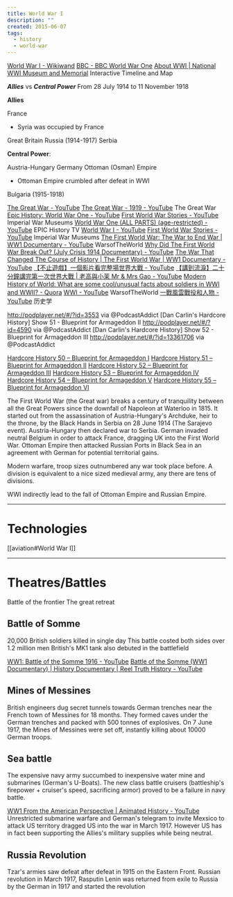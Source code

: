 ```yaml
---
title: World War I
description: ""
created: 2015-06-07
tags:
  - history
  - world-war
---
```


[World War I - Wikiwand](http://www.wikiwand.com/en/World_War_I)
[BBC - BBC World War One](https://www.bbc.co.uk/programmes/p01nb93y)
[About WWI | National WWI Museum and Memorial](https://www.theworldwar.org/about-wwi) Interactive Timeline and Map

**_Allies_** vs **_Central Power_**
From 28 July 1914 to 11 November 1918

**Allies**

France

- Syria was occupied by France

Great Britain
Russia (1914-1917)
Serbia

**Central Power**:

Austria-Hungary
Germany
Ottoman (Osman) Empire

- Ottoman Empire crumbled after defeat in WWI

Bulgaria (1915-1918)

[The Great War - YouTube](https://www.youtube.com/c/TheGreatWarSeries)
[The Great War - 1919 - YouTube](https://www.youtube.com/playlist?list=PLB2vhKMBjSxP6Q3Y_dwL_2az12RZQR8PB) The Great War
[Epic History: World War One - YouTube](https://www.youtube.com/playlist?list=PLUOc2qodFHp-3iOGL5MHjWLfTvIM4iNdZ)
[First World War Stories - YouTube](https://www.youtube.com/playlist?list=PLolzHiCNNbO98fnufk1ohzLRUOcRQ0Gtg) Imperial War Museums
[World War One (ALL PARTS) (age-restricted) - YouTube](https://www.youtube.com/watch?v=GG0LY8OLBG8) EPIC History TV
[World War I - YouTube](https://www.youtube.com/playlist?list=PLQv7ILzUxt5YvKQdIqUA_IrPedvmrajWL)
[First World War Stories - YouTube](https://www.youtube.com/playlist?list=PLolzHiCNNbO98fnufk1ohzLRUOcRQ0Gtg) Imperial War Museums
[The First World War: The War to End War | WW1 Documentary - YouTube](https://www.youtube.com/watch?v=3ypFeoDIsns) WarsofTheWorld
[Why Did The First World War Break Out? (July Crisis 1914 Documentary) - YouTube](https://www.youtube.com/watch?v=9KESpCFmYMk)
[The War That Changed The Course of History | The First World War | WW1 Documentary - YouTube](https://www.youtube.com/watch?v=QJfTfyt3Cfk)
[【不止遊戲】一個影片看完整場世界大戰 - YouTube](https://www.youtube.com/watch?v=UKJqsIu_5QE)
[【講到流淚】二十分鐘講完第一次世界大戰 | 老高與小茉 Mr & Mrs Gao - YouTube](https://www.youtube.com/watch?v=G5y85I52HRg)
[Modern History of World: What are some cool/unusual facts about soldiers in WWI and WWII? - Quora](https://www.quora.com/Modern-History-of-World-What-are-some-cool-unusual-facts-about-soldiers-in-WWI-and-WWII)
[WWI - YouTube](https://www.youtube.com/playlist?list=PLpFIBvOQ0N1W69mVDZ5xkcyR6G7-ywSwP) WarsofTheWorld
[一戰風雲戰役和人物 - YouTube](https://www.youtube.com/playlist?list=PLB1UN3q8P5XfkSGGqmHtncy1neAEUUohf) 历史学

<http://podplayer.net/#/?id=3553> via @PodcastAddict
[Dan Carlin's Hardcore History] Show 51 - Blueprint for Armageddon II
<http://podplayer.net/#/?id=4590> via @PodcastAddict
[Dan Carlin's Hardcore History] Show 52 - Blueprint for Armageddon III
<http://podplayer.net/#/?id=13361706> via @PodcastAddict

[Hardcore History 50 – Blueprint for Armageddon I](http://www.dancarlin.com/product/hardcore-history-50-blueprint-for-armageddon-i/)
[Hardcore History 51 – Blueprint for Armageddon II](http://www.dancarlin.com/product/hardcore-history-51-blueprint-for-armageddon-ii/)
[Hardcore History 52 – Blueprint for Armageddon III](http://www.dancarlin.com/product/hardcore-history-52-blueprint-for-armageddon-iii/)
[Hardcore History 53 – Blueprint for Armageddon IV](http://www.dancarlin.com/hardcore-history-53-blueprint-for-armageddon-iv/)
[Hardcore History 54 – Blueprint for Armageddon V](http://www.dancarlin.com/home-hh-54/)
[Hardcore History 55 – Blueprint for Armageddon VI](http://www.dancarlin.com/hh-55/)

The First World War (the Great war) breaks a century of tranquility between all the Great Powers since the downfall of Napoleon at Waterloo in 1815.
It started out from the assassination of Austria-Hungary's Archduke, heir to the throne, by the Black Hands in Serbia on 28 June 1914 (The Sarajevo event). Austria-Hungary then declared war to Serbia.
German invaded neutral Belgium in order to attack France, dragging UK into the First World War.
Ottoman Empire then attacked Russian Ports in Black Sea in an agreement with German for potential territorial gains.

Modern warfare, troop sizes outnumbered any war took place before.
A division is equivalent to a nice sized medieval army, any there are tens of divisions.

WWI indirectly lead to the fall of Ottoman Empire and Russian Empire.

---

# Technologies

[[aviation#World War I]]

---

# Theatres/Battles

Battle of the frontier
The great retreat

## Battle of Somme

20,000 British soldiers killed in single day
This battle costed both sides over 1.2 million men
British's MK1 tank also debuted in the battlefield

[WW1: Battle of the Somme 1916 - YouTube](https://www.youtube.com/watch?v=XqvALkpsfRo)
[Battle of the Somme (WW1 Documentary) | History Documentary | Reel Truth History - YouTube](https://www.youtube.com/watch?v=9BlbdNq1UCE)

## Mines of Messines

British engineers dug secret tunnels towards German trenches near the French town of Messines for 18 months. They formed caves under the German trenches and packed with 500 tonnes of explosives. On 7 June 1917, the Mines of Messines were set off, instantly killing about 10000 German troops.

## Sea battle

The expensive navy army succumbed to inexpensive water mine and submarines (German's U-Boats).
The new class battle cruisers (battleship's firepower + cruiser's speed, sacrificing armor) proved to be a failure in navy battle.

[WW1 From the American Perspective | Animated History - YouTube](https://www.youtube.com/watch?v=IDS6yEasqKE)
Unrestricted submarine warfare and German's telegram to invite Mexsico to attack US territory dragged US into the war in March 1917.
However US has in fact been supporting the Allies's military supplies while being neutral.

## Russia Revolution

Tzar's armies saw defeat after defeat in 1915 on the Eastern Front.
Russian revolution in March 1917, Rasputin
Lenin was returned from exile to Russia by the German in 1917 and started the revolution
